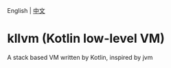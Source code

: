 English | [中文](README_cn.md)

# kllvm (Kotlin low-level VM)
A stack based VM written by Kotlin, inspired by jvm